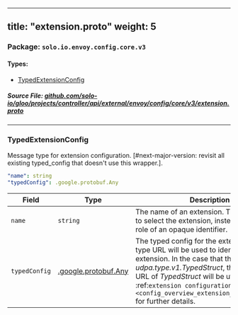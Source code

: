 
---
title: "extension.proto"
weight: 5
---

<!-- Code generated by solo-kit. DO NOT EDIT. -->


### Package: `solo.io.envoy.config.core.v3` 
#### Types:


- [TypedExtensionConfig](#typedextensionconfig)
  



##### Source File: [github.com/solo-io/gloo/projects/controller/api/external/envoy/config/core/v3/extension.proto](https://github.com/solo-io/gloo/blob/main/projects/controller/api/external/envoy/config/core/v3/extension.proto)





---
### TypedExtensionConfig

 
Message type for extension configuration.
[#next-major-version: revisit all existing typed_config that doesn't use this wrapper.].

```yaml
"name": string
"typedConfig": .google.protobuf.Any

```

| Field | Type | Description |
| ----- | ---- | ----------- | 
| `name` | `string` | The name of an extension. This is not used to select the extension, instead it serves the role of an opaque identifier. |
| `typedConfig` | [.google.protobuf.Any](https://developers.google.com/protocol-buffers/docs/reference/csharp/class/google/protobuf/well-known-types/any) | The typed config for the extension. The type URL will be used to identify the extension. In the case that the type URL is *udpa.type.v1.TypedStruct*, the inner type URL of *TypedStruct* will be utilized. See the :ref:`extension configuration overview <config_overview_extension_configuration>` for further details. |





<!-- Start of HubSpot Embed Code -->
<script type="text/javascript" id="hs-script-loader" async defer src="//js.hs-scripts.com/5130874.js"></script>
<!-- End of HubSpot Embed Code -->
